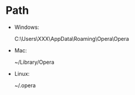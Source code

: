 # Path

- Windows:

    C:\Users\XXX\AppData\Roaming\Opera\Opera

- Mac:

    ~/Library/Opera

- Linux:

    ~/.opera
